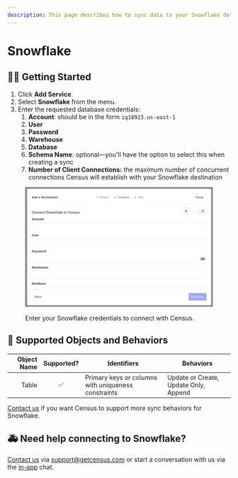 ```yaml
---
description: This page describes how to sync data to your Snowflake data warehouse.
---
```


# Snowflake

## 🏃‍♀️ Getting Started

1. Click **Add Service**.
2. Select **Snowflake** from the menu.
3. Enter the requested database credentials:
   1. **Account**: should be in the form `iq18923.us-east-1`
   2. **User**
   3. **Password**
   4. **Warehouse**
   5. **Database**
   6. **Schema Name**: optional—you'll have the option to select this when creating a sync
   7. **Number of Client Connections:** the maximum number of concurrent connections Census will establish with your Snowflake destination

<figure><img src="../.gitbook/assets/snowflake-destination.png" alt=""><figcaption><p>Enter your Snowflake credentials to connect with Census.</p></figcaption></figure>

## 🔀 Supported Objects and Behaviors

| **Object Name** | **Supported?** | **Identifiers**                                     | **Behaviors**                         |
| --------------: | :------------: | --------------------------------------------------- | ------------------------------------- |
|           Table |        ✅       | Primary keys or columns with uniqueness constraints | Update or Create, Update Only, Append |

[Contact us](mailto:support@getcensus.com) if you want Census to support more sync behaviors for Snowflake.

## 🚑 Need help connecting to Snowflake?

[Contact us](mailto:support@getcensus.com) via support@getcensus.com or start a conversation with us via the [in-app](https://app.getcensus.com) chat.
